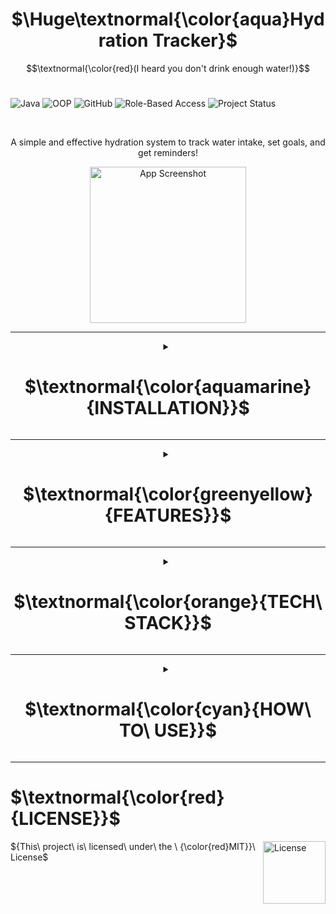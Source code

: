 <h1 align="center" font-style="bold">
  $\Huge\textnormal{\color{aqua}Hydration Tracker}$
</h1>

$$\textnormal{\color{red}(I heard you don't drink enough water!)}$$
<br>

![Java](https://img.shields.io/badge/Java-ED8B00?style=for-the-badge&logo=java&logoColor=white)
![OOP](https://img.shields.io/badge/Object--Oriented%20Programming-%2300A896?style=for-the-badge)
![GitHub](https://img.shields.io/badge/Version%20Control-GitHub-orange?style=for-the-badge&logo=github)
![Role-Based Access](https://img.shields.io/badge/Access%20Control-Role--Based-%23008CBA?style=for-the-badge)
![Project Status](https://img.shields.io/badge/Project-Active-green?style=for-the-badge)

<br>

<p align="center">A simple and effective hydration system to track water intake, set goals, and get reminders!</p>

<p align="center">
  <img src="https://github.com/user-attachments/assets/f4709f88-11a4-4663-8ec7-eea8aa6d5a6c" alt="App Screenshot" width=250>
</p>

---

<details>
  <summary align="center">
    <h1 align="center">
      $\textnormal{\color{aquamarine}{INSTALLATION}}$
    </h1>
  </summary>

1. Clone the repository:
   ```diff
   git clone https://github.com/ridika-2004/Hydration-Tracker.git
   ```

2. Compile the Java files:
   ```diff
   javac -d bin src/**/*.java
   ```

3. Run the application:
   ```diff
   java -cp bin App.App
   ```

</details>

---

<details>
  <summary align="center">
    <h1>$\textnormal{\color{greenyellow}{FEATURES}}$</h1>
  </summary>

<img src="https://github.com/user-attachments/assets/ef2c2486-3d9c-46b2-a062-b559e5093dbc" alt="License" width="100" align="left" style="vertical-align: bottom;" />

<ul align="right">
  <p align= "right">Role-based login without authentication.</p>
  <p align= "right">Users can set water goal and see progress bar along with their history.</p>
  <p align= "right">Receive hydration reminder and send feedback to the admin.</p>
  <p align= "right">Admins can view feedbacks and login details.</p>
</ul>

</details>

---

<details>
  <summary align="center">
    <h1>$\textnormal{\color{orange}{TECH\ STACK}}$</h1>
  </summary>
<img src="https://github.com/user-attachments/assets/8d118f8d-31d5-4f50-9b56-e7b196910cdf" width="100" align="right" style="vertical-align: bottom;" />

<ul align="left">
  <p align="left">Java (Object-Oriented Programming)</p>
  <p align="left">Java I/O for file handling</p>
  <p align="left">Plain Text files for data storage</p>
  <p align="left">ASCII and Unicode characters for console UI</p>
</ul>
</details>

---

<details>
  <summary align="center">
    <h1>$\textnormal{\color{cyan}{HOW\ TO\ USE}}$</h1>
  </summary>
<img src="https://github.com/user-attachments/assets/c9b0d8b0-dcaf-4814-a904-8a847f137ff6" width="100" align="left" style="vertical-align: bottom;" />


<ul align="right">
  <p align="right">Set your role as admin or user.</p>
  <p align="right">Set your hydration goal and track daily intake.</p>
  <p align="right">Receive reminder alerts during the day.</p>
  <p align="right">View progress charts and submit feedback.</p>
</ul>
</details>

---

<h1 align="left"> $\textnormal{\color{red}{LICENSE}}$ </h1>
<img src="https://github.com/user-attachments/assets/e3f311ef-1d75-4da0-bcb1-dca8fb7e59d4" alt="License" width="100" align="right" style="vertical-align: bottom;" />
<p align="left">${This\ project\ is\ licensed\ under\ the \ {\color{red}MIT}}\ License$</p>
